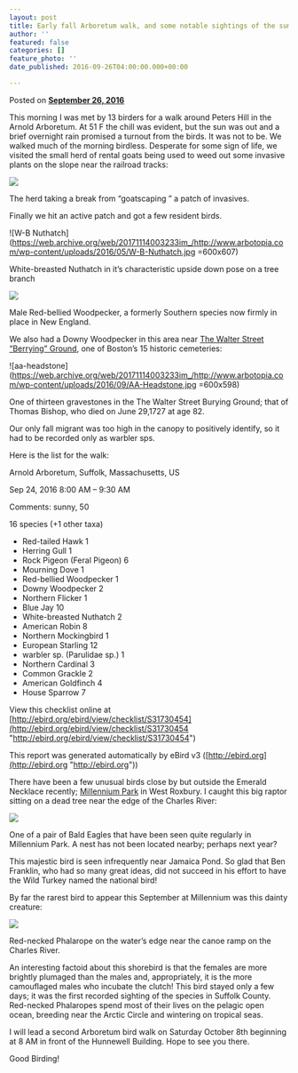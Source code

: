 ```yaml
---
layout: post
title: Early fall Arboretum walk, and some notable sightings of the summer
author: ''
featured: false
categories: []
feature_photo: ''
date_published: 2016-09-26T04:00:00.000+00:00

---
```

Posted on [**September 26, 2016**](https://web.archive.org/web/20171114003233/http://www.arbotopia.com/early-fall-arboretum-walk-and-some-notable-sightings-of-the-summer/ "4:48 pm")

This morning I was met by 13 birders for a walk around Peters Hill in the Arnold Arboretum. At 51 F the chill was evident, but the sun was out and a brief overnight rain promised a turnout from the birds. It was not to be. We walked much of the morning birdless. Desperate for some sign of life, we visited the small herd of rental goats being used to weed out some invasive plants on the slope near the railroad tracks:

![](/images/P1140613.jpg)

The herd taking a break from “goatscaping ” a patch of invasives.

Finally we hit an active patch and got a few resident birds.

![W-B Nuthatch](https://web.archive.org/web/20171114003233im_/http://www.arbotopia.com/wp-content/uploads/2016/05/W-B-Nuthatch.jpg =600x607)

White-breasted Nuthatch in it’s characteristic upside down pose on a tree branch

![](/images/P1030156-5.jpg)

Male Red-bellied Woodpecker, a formerly Southern species now firmly in place in New England.

We also had a Downy Woodpecker in this area near [The Walter Street “Berrying” Ground](http://arnoldia.arboretum.harvard.edu/pdf/articles/1573.pdf), one of Boston’s 15 historic cemeteries:

![aa-headstone](https://web.archive.org/web/20171114003233im_/http://www.arbotopia.com/wp-content/uploads/2016/09/AA-Headstone.jpg =600x598)

One of thirteen gravestones in the The Walter Street Burying Ground; that of Thomas Bishop, who died on June 29,1727 at age 82.

Our only fall migrant was too high in the canopy to positively identify, so it had to be recorded only as warbler sps.

Here is the list for the walk:

Arnold Arboretum, Suffolk, Massachusetts, US

Sep 24, 2016 8:00 AM – 9:30 AM

Comments: sunny, 50

16 species (+1 other taxa)

* Red-tailed Hawk 1
* Herring Gull 1
* Rock Pigeon (Feral Pigeon) 6
* Mourning Dove 1
* Red-bellied Woodpecker 1
* Downy Woodpecker 2
* Northern Flicker 1
* Blue Jay 10
* White-breasted Nuthatch 2
* American Robin 8
* Northern Mockingbird 1
* European Starling 12
* warbler sp. (Parulidae sp.) 1
* Northern Cardinal 3
* Common Grackle 2
* American Goldfinch 4
* House Sparrow 7

View this checklist online at [http://ebird.org/ebird/view/checklist/S31730454](http://ebird.org/ebird/view/checklist/S31730454 "http://ebird.org/ebird/view/checklist/S31730454")

This report was generated automatically by eBird v3 ([http://ebird.org](http://ebird.org "http://ebird.org"))

There have been a few unusual birds close by but outside the Emerald Necklace recently; [Millennium Park](https://web.archive.org/web/20171114003233/http://www.newtonconservators.org/34millennium.htm) in West Roxbury. I caught this big raptor sitting on a dead tree near the edge of the Charles River:

![](/images/P1140593.jpg)

One of a pair of Bald Eagles that have been seen quite regularly in Millennium Park. A nest has not been located nearby; perhaps next year?

This majestic bird is seen infrequently near Jamaica Pond. So glad that Ben Franklin, who had so many great ideas, did not succeed in his effort to have the Wild Turkey named the national bird!

By far the rarest bird to appear this September at Millennium was this dainty creature:

![](/images/P1140557.jpg)

Red-necked Phalarope on the water’s edge near the canoe ramp on the Charles River.

An interesting factoid about this shorebird is that the females are more brightly plumaged than the males and, appropriately, it is the more camouflaged males who incubate the clutch! This bird stayed only a few days; it was the first recorded sighting of the species in Suffolk County. Red-necked Phalaropes spend most of their lives on the pelagic open ocean, breeding near the Arctic Circle and wintering on tropical seas.

I will lead a second Arboretum bird walk on Saturday October 8th beginning at 8 AM in front of the Hunnewell Building. Hope to see you there.

Good Birding!